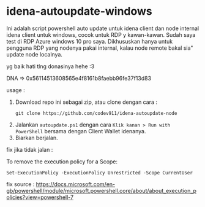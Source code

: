 # idena-autoupdate-windows
Ini adalah script powershell auto update untuk idena client dan node internal idena client untuk windows, cocok untuk RDP y kawan-kawan. Sudah saya test di RDP Azure windows 10 pro saya. Dikhususkan hanya untuk pengguna RDP yang nodenya pakai internal, kalau node remote bakal sia" update node localnya.

yg baik hati tlng donasinya hehe :3

DNA => 0x56114513608565e4f8161b8faebb96fe37f13d83

usage :

1. Download repo ini sebagai zip, atau clone dengan cara :
    ```
    git clone https://github.com/codev911/idena-autoupdate-node
    ```
2. Jalankan `autoupdate.ps1` dengan cara `Klik kanan > Run with PowerShell` bersama dengan Client Wallet idenanya.
3. Biarkan berjalan.

fix jika tidak jalan :

To remove the execution policy for a Scope:
```
Set-ExecutionPolicy -ExecutionPolicy Unrestricted -Scope CurrentUser
```
fix source : https://docs.microsoft.com/en-gb/powershell/module/microsoft.powershell.core/about/about_execution_policies?view=powershell-7
